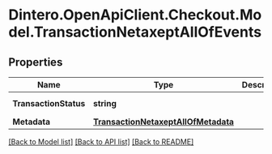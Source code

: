 # Dintero.OpenApiClient.Checkout.Model.TransactionNetaxeptAllOfEvents

## Properties

Name | Type | Description | Notes
------------ | ------------- | ------------- | -------------
**TransactionStatus** | **string** |  | [optional] [readonly] 
**Metadata** | [**TransactionNetaxeptAllOfMetadata**](TransactionNetaxeptAllOfMetadata.md) |  | [optional] 

[[Back to Model list]](../README.md#documentation-for-models) [[Back to API list]](../README.md#documentation-for-api-endpoints) [[Back to README]](../README.md)

